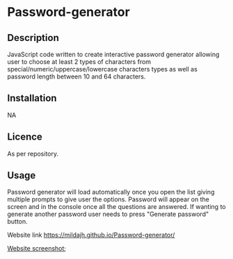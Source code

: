 # Password-generator

## Description
JavaScript code written to create interactive password generator allowing user to choose at least 2 types of characters from special/numeric/uppercase/lowercase characters types as well as password length between 10 and 64 characters. 

## Installation

NA

## Licence

As per repository. 

## Usage

Password generator will load automatically once you open the list giving multiple prompts to give user the options. Password will appear on the screen and in the console once all the questions are answered. If wanting to generate another password user needs to press "Generate password" button. 

Website link https://mildajh.github.io/Password-generator/

[Website screenshot](assets/Password-generator.png);
